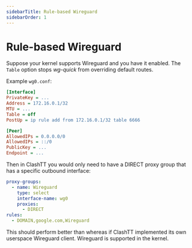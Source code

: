 ```yaml
---
sidebarTitle: Rule-based Wireguard
sidebarOrder: 1
---
```


# Rule-based Wireguard

Suppose your kernel supports Wireguard and you have it enabled. The `Table` option stops _wg-quick_ from overriding default routes.

Example `wg0.conf`:

```ini
[Interface]
PrivateKey = ...
Address = 172.16.0.1/32
MTU = ...
Table = off
PostUp = ip rule add from 172.16.0.1/32 table 6666

[Peer]
AllowedIPs = 0.0.0.0/0
AllowedIPs = ::/0
PublicKey = ...
Endpoint = ...
```

Then in ClashTT you would only need to have a DIRECT proxy group that has a specific outbound interface:

```yaml
proxy-groups:
  - name: Wireguard
    type: select
    interface-name: wg0
    proxies:
      - DIRECT
rules:
  - DOMAIN,google.com,Wireguard
```

This should perform better than whereas if ClashTT implemented its own userspace Wireguard client. Wireguard is supported in the kernel.

